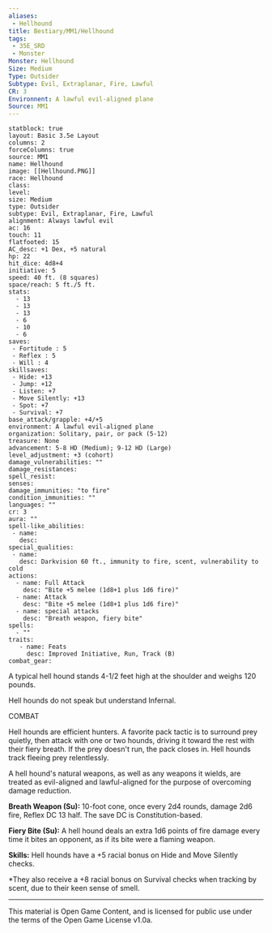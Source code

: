 ```yaml
---
aliases:
 - Hellhound
title: Bestiary/MM1/Hellhound
tags: 
 - 35E_SRD
 - Monster
Monster: Hellhound
Size: Medium
Type: Outsider
Subtype: Evil, Extraplanar, Fire, Lawful
CR: 3
Environnent: A lawful evil-aligned plane
Source: MM1
---
```


```statblock
statblock: true
layout: Basic 3.5e Layout
columns: 2
forceColumns: true
source: MM1 
name: Hellhound
image: [[Hellhound.PNG]]
race: Hellhound
class: 
level: 
size: Medium
type: Outsider
subtype: Evil, Extraplanar, Fire, Lawful
alignment: Always lawful evil
ac: 16
touch: 11
flatfooted: 15
AC_desc: +1 Dex, +5 natural
hp: 22
hit_dice: 4d8+4
initiative: 5
speed: 40 ft. (8 squares)
space/reach: 5 ft./5 ft.
stats:
  - 13
  - 13
  - 13
  - 6
  - 10
  - 6
saves:
 - Fortitude : 5
 - Reflex : 5
 - Will : 4
skillsaves:
 - Hide: +13
 - Jump: +12
 - Listen: +7
 - Move Silently: +13
 - Spot: +7
 - Survival: +7
base_attack/grapple: +4/+5
environment: A lawful evil-aligned plane
organization: Solitary, pair, or pack (5-12)
treasure: None
advancement: 5-8 HD (Medium); 9-12 HD (Large)
level_adjustment: +3 (cohort)
damage_vulnerabilities: ""
damage_resistances: 
spell_resist: 
senses: 
damage_immunities: "to fire"
condition_immunities: ""
languages: ""
cr: 3
aura: ""
spell-like_abilities:
 - name: 
   desc: 
special_qualities:
 - name:
   desc: Darkvision 60 ft., immunity to fire, scent, vulnerability to cold
actions:
  - name: Full Attack
    desc: "Bite +5 melee (1d8+1 plus 1d6 fire)"
  - name: Attack
    desc: "Bite +5 melee (1d8+1 plus 1d6 fire)"
  - name: special attacks
    desc: "Breath weapon, fiery bite"
spells:
  - ""
traits:
   - name: Feats
     desc: Improved Initiative, Run, Track (B)
combat_gear:  
```


A typical hell hound stands 4-1/2 feet high at the shoulder and weighs 120 pounds.

Hell hounds do not speak but understand Infernal.

COMBAT

Hell hounds are efficient hunters. A favorite pack tactic is to surround prey quietly, then attack with one or two hounds, driving it toward the rest with their fiery breath. If the prey doesn't run, the pack closes in. Hell hounds track fleeing prey relentlessly.

A hell hound's natural weapons, as well as any weapons it wields, are treated as evil-aligned and lawful-aligned for the purpose of overcoming damage reduction.


**Breath Weapon (Su):** 10-foot cone, once every 2d4 rounds, damage 2d6 fire, Reflex DC 13 half. The save DC is Constitution-based.


**Fiery Bite (Su):** A hell hound deals an extra 1d6 points of fire damage every time it bites an opponent, as if its bite were a flaming weapon.


**Skills:** Hell hounds have a +5 racial bonus on Hide and Move Silently checks.

*They also receive a +8 racial bonus on Survival checks when tracking by scent, due to their keen sense of smell.

---

This material is Open Game Content, and is licensed for public use under the terms of the Open Game License v1.0a.
